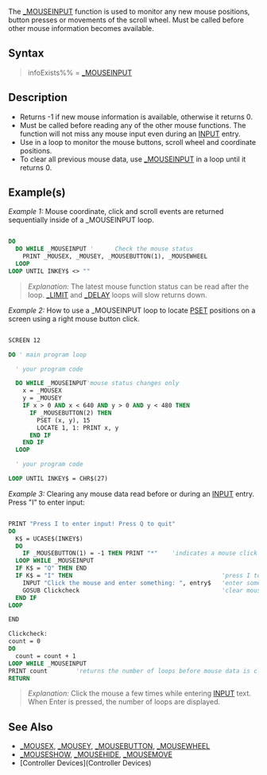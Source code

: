 The [_MOUSEINPUT](_MOUSEINPUT) function is used to monitor any new mouse positions, button presses or movements of the scroll wheel. Must be called before other mouse information becomes available.


## Syntax

> infoExists%% = [_MOUSEINPUT](_MOUSEINPUT)


## Description

* Returns -1 if new mouse information is available, otherwise it returns 0.
* Must be called before reading any of the other mouse functions. The function will not miss any mouse input even during an [INPUT](INPUT) entry.
* Use in a loop to monitor the mouse buttons, scroll wheel and coordinate positions.
* To clear all previous mouse data, use [_MOUSEINPUT](_MOUSEINPUT) in a loop until it returns 0.


## Example(s)

*Example 1:* Mouse coordinate, click and scroll events are returned sequentially inside of a _MOUSEINPUT loop.

```vb

DO
  DO WHILE _MOUSEINPUT '      Check the mouse status
    PRINT _MOUSEX, _MOUSEY, _MOUSEBUTTON(1), _MOUSEWHEEL
  LOOP
LOOP UNTIL INKEY$ <> "" 

```
>  *Explanation:* The latest mouse function status can be read after the loop. [_LIMIT](_LIMIT) and [_DELAY](_DELAY) loops will slow returns down.


*Example 2:* How to use a _MOUSEINPUT loop to locate [PSET](PSET) positions on a screen using a right mouse button click.

```vb

SCREEN 12

DO ' main program loop

  ' your program code

  DO WHILE _MOUSEINPUT'mouse status changes only
    x = _MOUSEX
    y = _MOUSEY
    IF x > 0 AND x < 640 AND y > 0 AND y < 480 THEN
      IF _MOUSEBUTTON(2) THEN
        PSET (x, y), 15
        LOCATE 1, 1: PRINT x, y
      END IF
    END IF
  LOOP 

  ' your program code

LOOP UNTIL INKEY$ = CHR$(27) 

```


*Example 3:* Clearing any mouse data read before or during an [INPUT](INPUT) entry. Press "I" to enter input:

```vb

PRINT "Press I to enter input! Press Q to quit"
DO 
  K$ = UCASE$(INKEY$) 
  DO  
    IF _MOUSEBUTTON(1) = -1 THEN PRINT "*"    'indicates a mouse click event
  LOOP WHILE _MOUSEINPUT
  IF K$ = "Q" THEN END 
  IF K$ = "I" THEN                                          'press I to enter text
    INPUT "Click the mouse and enter something: ", entry$   'enter some text 
    GOSUB Clickcheck                                        'clear mouse data
  END IF 
LOOP 

END 

Clickcheck: 
count = 0 
DO  
  count = count + 1 
LOOP WHILE _MOUSEINPUT
PRINT count        'returns the number of loops before mouse data is cleared
RETURN 

```
> *Explanation:* Click the mouse a few times while entering [INPUT](INPUT) text. When Enter is pressed, the number of loops are displayed.


## See Also

* [_MOUSEX](_MOUSEX), [_MOUSEY](_MOUSEY), [_MOUSEBUTTON](_MOUSEBUTTON), [_MOUSEWHEEL](_MOUSEWHEEL)
* [_MOUSESHOW](_MOUSESHOW), [_MOUSEHIDE](_MOUSEHIDE), [_MOUSEMOVE](_MOUSEMOVE)
* [Controller Devices](Controller Devices)




